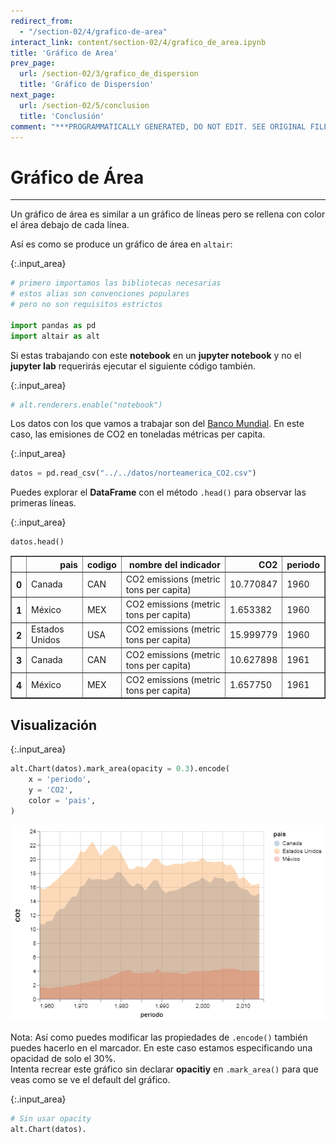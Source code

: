 ```yaml
---
redirect_from:
  - "/section-02/4/grafico-de-area"
interact_link: content/section-02/4/grafico_de_area.ipynb
title: 'Gráfico de Area'
prev_page:
  url: /section-02/3/grafico_de_dispersion
  title: 'Gráfico de Dispersíon'
next_page:
  url: /section-02/5/conclusion
  title: 'Conclusión'
comment: "***PROGRAMMATICALLY GENERATED, DO NOT EDIT. SEE ORIGINAL FILES IN /content***"
---
```


# Gráfico de Área

***
Un gráfico de área es similar a un gráfico de líneas pero se rellena con color el área debajo de cada línea. 

Así es como se produce un gráfico de área en `altair`:



{:.input_area}
```python
# primero importamos las bibliotecas necesarias
# estos alias son convenciones populares
# pero no son requisitos estrictos

import pandas as pd
import altair as alt
```


Si estas trabajando con este __notebook__ en un __jupyter notebook__ y no el __jupyter lab__ requerirás ejecutar el siguiente código también.



{:.input_area}
```python
# alt.renderers.enable("notebook")
```


Los datos con los que vamos a trabajar son del [Banco Mundial](https://data.worldbank.org/indicator/NY.GDP.MKTP.CD?locations=MX). En este caso, las emisiones de CO2 en toneladas métricas per capita.



{:.input_area}
```python
datos = pd.read_csv("../../datos/norteamerica_CO2.csv")
```


Puedes explorar el __DataFrame__ con el método `.head()` para observar las primeras líneas.



{:.input_area}
```python
datos.head()
```





<div markdown="0">
<div>
<style scoped>
    .dataframe tbody tr th:only-of-type {
        vertical-align: middle;
    }

    .dataframe tbody tr th {
        vertical-align: top;
    }

    .dataframe thead th {
        text-align: right;
    }
</style>
<table border="1" class="dataframe">
  <thead>
    <tr style="text-align: right;">
      <th></th>
      <th>pais</th>
      <th>codigo</th>
      <th>nombre del indicador</th>
      <th>CO2</th>
      <th>periodo</th>
    </tr>
  </thead>
  <tbody>
    <tr>
      <th>0</th>
      <td>Canada</td>
      <td>CAN</td>
      <td>CO2 emissions (metric tons per capita)</td>
      <td>10.770847</td>
      <td>1960</td>
    </tr>
    <tr>
      <th>1</th>
      <td>México</td>
      <td>MEX</td>
      <td>CO2 emissions (metric tons per capita)</td>
      <td>1.653382</td>
      <td>1960</td>
    </tr>
    <tr>
      <th>2</th>
      <td>Estados Unidos</td>
      <td>USA</td>
      <td>CO2 emissions (metric tons per capita)</td>
      <td>15.999779</td>
      <td>1960</td>
    </tr>
    <tr>
      <th>3</th>
      <td>Canada</td>
      <td>CAN</td>
      <td>CO2 emissions (metric tons per capita)</td>
      <td>10.627898</td>
      <td>1961</td>
    </tr>
    <tr>
      <th>4</th>
      <td>México</td>
      <td>MEX</td>
      <td>CO2 emissions (metric tons per capita)</td>
      <td>1.657750</td>
      <td>1961</td>
    </tr>
  </tbody>
</table>
</div>
</div>



## Visualización



{:.input_area}
```python
alt.Chart(datos).mark_area(opacity = 0.3).encode(
    x = 'periodo',
    y = 'CO2',
    color = 'pais',
)
```





![png](../../images/section-02/4/grafico_de_area_9_0.png)



Nota: Así como puedes modificar las propiedades de `.encode()` también puedes hacerlo en el marcador. En este caso estamos especificando una opacidad de solo el 30%. <br>
Intenta recrear este gráfico sin declarar __opacitiy__ en `.mark_area()` para que veas como se ve el default del gráfico.



{:.input_area}
```python
# Sin usar opacity
alt.Chart(datos).




```

